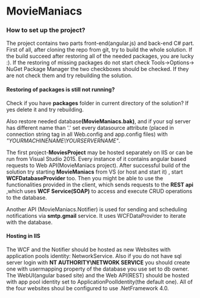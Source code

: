 # MovieManiacs

<h3><b>How to set up the project?</b></h3>

The project contains two parts front-end(angular.js) and back-end C# part. 
First of all, after cloning the repo from git, try to build the whole solution.
If the build succeed after restoring all of the needed packages, you are lucky :).
If the restoring of missing packages do not start check Tools->Options-> NuGet Package Manager
the two checkboxes should be checked. If they are not check them and try rebuilding the solution. 

<h4>Restoring of packages is still not running?</h4> 
Check if you have <b>packages</b> folder in current directory of the solution?
If yes delete it and try rebuilding. 

Also restore needed database<b>(MovieManiacs.bak)</b>, and if your
sql server has different name
than '.' set every datasource attribute
(placed in connection string tag in all Web.config and app.config files)
with <i>"YOURMACHINENAME\YOURSERVERNAME"</i>.

The first project-<b>MoviesProject</b> may be hosted separately on IIS or can be run from Visual Studio 2015.
Every instance of it contains angular based requests to Web API(MovieManiacs project).
After successful build of the solution try starting <b>MovieManiacs</b> from VS (or host and start it) ,
start <b>WCFDatabaseProvider</b> too. Then you might be able to use the functionalities provided in the client,
which sends requests to the <b>REST api</b> ,which uses <b>WCF Service(SOAP)</b> to access
and execute CRUD operations to the database. 

Another API (MovieManiacs.Notifier) is used for sending and scheduling notifications via <b>smtp.gmail</b> service. It uses WCFDataProvider to iterate with the database.

<h4>Hosting in IIS</h4>
The WCF and the Notifier should be hosted as new Websites with application pools identity: NetworkService. Also if you do not have sql server login with <b>NT AUTHORITY\NETWORK SERVICE</b> you should create one with usermapping property of the database you use set to db owner. The WebUI(angular based site) and the Web API(REST) should be hosted with app pool identity set to ApplicationPoolIdentity(the default one). All of the four websites shoul be configured to use .NetFramework 4.0.

